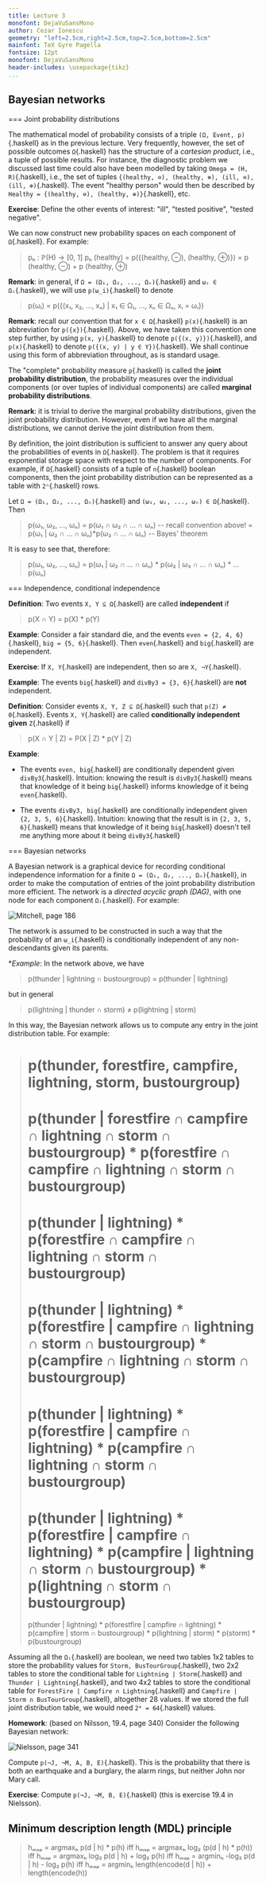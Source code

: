 ```yaml
---
title: Lecture 3
monofont: DejaVuSansMono
author: Cezar Ionescu
geometry: "left=2.5cm,right=2.5cm,top=2.5cm,bottom=2.5cm"
mainfont: TeX Gyre Pagella
fontsize: 12pt
monofont: DejaVuSansMono
header-includes: \usepackage{tikz}
...
```


Bayesian networks
-----------------

=== Joint probability distributions

The mathematical model of probability consists of a triple ```(Ω, Event, p)```{.haskell} as in the previous lecture.  Very frequently, however, the set of possible outcomes ```Ω```{.haskell} has the structure of a *cartesian product*, i.e., a tuple of possible results.  For instance, the diagnostic problem we discussed last time could also have been modelled by taking ```Omega = (H, R)```{.haskell}, i.e., the set of tuples ```{(healthy, ⊖), (healthy, ⊕), (ill, ⊖), (ill, ⊕)```{.haskell}.
The event "healthy person" would then be described by ```Healthy = {(healthy, ⊖), (healthy, ⊕)}```{.haskell}, etc.

**Exercise**: Define the other events of interest: "ill", "tested positive", "tested negative".

We can now construct new probability spaces on each component of ```Ω```{.haskell}.  For example:

> pₕ : ℙ(H) → [0, 1]
> pₕ (healthy) = p({(healthy, ⊖), (healthy, ⊕)})
>              = p (healthy, ⊖) + p (healthy, ⊕)

**Remark**: in general, if ```Ω = (Ω₁, Ω₂, ..., Ωₙ)```{.haskell} and ```ωᵢ ∈ Ωᵢ```{.haskell}, we will use ```p(ω_i)```{.haskell} to denote

> p(ωᵢ) = p({(x₁, x₂, ..., xₙ) | x₁ ∈ Ω₁, ..., xₙ ∈ Ωₙ, xᵢ = ωᵢ})

**Remark**: recall our convention that for ```x ∈ Ω```{.haskell} ```p(x)```{.haskell} is an abbreviation for ```p({x})```{.haskell}.  Above, we have taken this convention one step further, by using ```p(x, y)```{.haskell} to denote ```p({(x, y)})```{.haskell}, and ```p(x)```{.haskell} to denote ```p({(x, y) | y ∈ Y})```{.haskell}.  We shall continue using this form of abbreviation throughout, as is standard usage.

The "complete" probability measure ```p```{.haskell} is called the **joint probability distribution**, the probability measures over the individual components (or over tuples of individual components) are called **marginal probability distributions**.

**Remark**: it is trivial to derive the marginal probability distributions, given the joint probability distribution.  However, even if we have all the marginal distributions, we cannot derive the joint distribution from them.

By definition, the joint distribution is sufficient to answer any query about the probabilities of events in ```Ω```{.haskell}.  The problem is that it requires exponential storage space with respect to the number of components.  For example, if ```Ω```{.haskell} consists of a tuple of ```n```{.haskell} boolean components, then the joint probability distribution can be represented as a table with ```2ⁿ```{.haskell} rows.

Let ```Ω = (Ω₁, Ω₂, ..., Ωₙ)```{.haskell} and ```(ω₁, ω₂, ..., ωₙ) ∈ Ω```{.haskell}.  Then

> p(ω₁, ω₂, ..., ωₙ)  =  p(ω₁ ∩  ω₂ ∩  ... ∩ ωₙ)                   -- recall convention above!
>                     =  p(ω₁ | ω₂ ∩  ... ∩ ωₙ)*p(ω₂ ∩  ... ∩ ωₙ)  -- Bayes' theorem

It is easy to see that, therefore:

> p(ω₁, ω₂, ..., ωₙ)  =  p(ω₁ |  ω₂ ∩  ... ∩ ωₙ) * 
>                        p(ω₂ | ω₃ ∩ ... ∩ ωₙ) * ...
>                        p(ωₙ)

=== Independence, conditional independence

**Definition**: Two events ```X, Y ⊆ Ω```{.haskell} are called **independent** if 

> p(X ∩ Y) = p(X) * p(Y)

**Example**:  Consider a fair standard die, and the events ```even = {2, 4, 6}```{.haskell}, ```big = {5, 6}```{.haskell}.  Then ```even```{.haskell} and ```big```{.haskell} are independent.

**Exercise**: If ```X, Y```{.haskell} are independent, then so are ```X, ¬Y```{.haskell}.

**Example**: The events ```big```{.haskell} and ```divBy3 = {3, 6}```{.haskell} are **not** independent.

**Definition**: Consider events ```X, Y, Z ⊆ Ω```{.haskell} such that ```p(Z) ≠ 0```{.haskell}.  Events ```X, Y```{.haskell} are called **conditionally independent given** ```Z```{.haskell} if

> p(X ∩ Y | Z) = P(X | Z) * p(Y | Z)

**Example**: 

- The events ```even, big```{.haskell} are conditionally dependent given ```divBy3```{.haskell}.  Intuition: knowing the result is ```divBy3```{.haskell} means that knowledge of it being ```big```{.haskell} informs knowledge of it being ```even```{.haskell}.

- The events ```divBy3, big```{.haskell} are conditionally independent given ```{2, 3, 5, 6}```{.haskell}.  Intuition: knowing that the result is in ```{2, 3, 5, 6}```{.haskell} means that knowledge of it being ```big```{.haskell} doesn't tell me anything more about it being ```divBy3```{.haskell}

=== Bayesian networks

A Bayesian network is a graphical device for recording conditional independence information for a finite ```Ω = (Ω₁, Ω₂, ..., Ωₙ)```{.haskell}, in order to make the computation of entries of the joint probability distribution more efficient.  The network is a *directed acyclic graph (DAG)*, with one node for each component ```Ωᵢ```{.haskell}.  For example:

![Mitchell, page 186](forestfire.png)

The network is assumed to be constructed in such a way that the probability of an ```ω_i```{.haskell} is conditionally independent of any non-descendants given its parents.

**Example*: In the network above, we have

> p(thunder | lightning ∩ bustourgroup) = p(thunder | lightning)

but in general

> p(lightning | thunder ∩ storm) ≠ p(lightning | storm)

In this way, the Bayesian network allows us to compute any entry in the joint distribution table.  For example:

>   p(thunder, forestfire, campfire, lightning, storm, bustourgroup)
> =
>   p(thunder | forestfire ∩ campfire ∩ lightning ∩ storm ∩ bustourgroup) * 
>   p(forestfire ∩ campfire ∩ lightning ∩ storm ∩ bustourgroup)
> =
>   p(thunder | lightning) * 
>   p(forestfire ∩ campfire ∩ lightning ∩ storm ∩ bustourgroup)
> =
>   p(thunder | lightning) * 
>   p(forestfire | campfire ∩ lightning ∩ storm ∩ bustourgroup) *
>   p(campfire ∩ lightning ∩ storm ∩ bustourgroup)
> =
>   p(thunder | lightning) * 
>   p(forestfire | campfire ∩ lightning) *
>   p(campfire ∩ lightning ∩ storm ∩ bustourgroup)
> =
>   p(thunder | lightning) * 
>   p(forestfire | campfire ∩ lightning) *
>   p(campfire | lightning ∩ storm ∩ bustourgroup) *
>   p(lightning ∩ storm ∩ bustourgroup)
> =
>   p(thunder | lightning) * 
>   p(forestfire | campfire ∩ lightning) *
>   p(campfire | storm ∩ bustourgroup) *
>   p(lightning | storm) *
>   p(storm) * p(bustourgroup)

Assuming all the ```Ωᵢ```{.haskell} are boolean, we need two tables 1x2 tables to store the probability values for ```Storm, BusTourGroup```{.haskell}, two 2x2 tables to store the conditional table for ```Lightning | Storm```{.haskell} and ```Thunder | Lightning```{.haskell}, and two 4x2 tables to store the conditional table for ```ForestFire | Campfire ∩ Lightning```{.haskell} and ```Campfire | Storm ∩ BusTourGroup```{.haskell}, altogether 28 values.  If we stored the full joint distribution table, we would need ```2⁶ = 64```{.haskell} values.

**Homework**: (based on Nilsson, 19.4, page 340) Consider the following Bayesian network:

![Nielsson, page 341](burglary.png)

Compute ```p(¬J, ¬M, A, B, E)```{.haskell}.  This is the probability that there is both an earthquake and a burglary, the alarm rings, but neither John nor Mary call.

**Exercise**: Compute ```p(¬J, ¬M, B, E)```{.haskell} (this is exercise 19.4 in Nielsson).

Minimum description length (MDL) principle
------------------------------------------

> hₘₐₚ = argmaxₕ p(d | h) * p(h)
> iff
> hₘₐₚ = argmaxₕ log₂ (p(d | h) * p(h))
> iff
> hₘₐₚ = argmaxₕ log₂ p(d | h) + log₂ p(h)
> iff 
> hₘₐₚ = argminₕ -log₂ p(d | h) - log₂ p(h)
> iff
> hₘₐₚ = argminₕ length(encode(d | h)) + length(encode(h))




